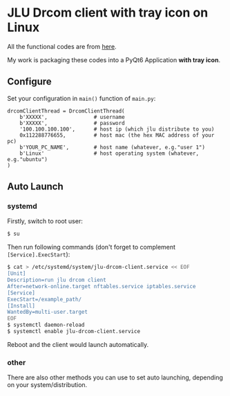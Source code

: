 # JLU Drcom client with tray icon on Linux

All the functional codes are from [here](https://github.com/drcoms/jlu-drcom-client/blob/master/jlu-drcom-py3/newclinet-py3.py).

My work is packaging these codes into a PyQt6 Application **with tray icon**.

## Configure

Set your configuration in `main()` function of `main.py`:

```python3
drcomClientThread = DrcomClientThread(
    b'XXXXX',               # username
    b'XXXXX',               # password
    '100.100.100.100',      # host ip (which jlu distribute to you)
    0x112288776655,         # host mac (the hex MAC address of your pc)
    b'YOUR_PC_NAME',        # host name (whatever, e.g."user 1")
    b'Linux'                # host operating system (whatever, e.g."ubuntu")
)
```

## Auto Launch

### systemd

Firstly, switch to root user:

```bash
$ su
```

Then run following commands (don't forget to complement `[Service].ExecStart`):

```bash
$ cat > /etc/systemd/system/jlu-drcom-client.service << EOF
[Unit]
Description=run jlu drcom client
After=network-online.target nftables.service iptables.service
[Service]
ExecStart=/example_path/
[Install]
WantedBy=multi-user.target
EOF
$ systemctl daemon-reload
$ systemctl enable jlu-drcom-client.service
```

Reboot and the client would launch automatically.

### other

There are also other methods you can use to set auto launching, depending on your system/distribution.